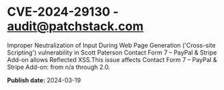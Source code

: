 # CVE-2024-29130 - audit@patchstack.com

Improper Neutralization of Input During Web Page Generation ('Cross-site Scripting') vulnerability in Scott Paterson Contact Form 7 – PayPal & Stripe Add-on allows Reflected XSS.This issue affects Contact Form 7 – PayPal & Stripe Add-on: from n/a through 2.0.



**Publish date:** 2024-03-19
